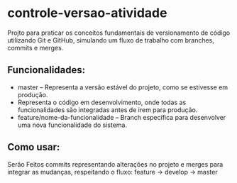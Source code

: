 # controle-versao-atividade
Projto para praticar os conceitos fundamentais de versionamento de código utilizando Git e GitHub, simulando um fluxo de trabalho com branches, commits e merges.
## Funcionalidades:
- master – Representa a versão estável do projeto, como se estivesse em produção.
- Representa o código em desenvolvimento, onde todas as funcionalidades são integradas antes de irem para produção.
- feature/nome-da-funcionalidade – Branch específica para desenvolver uma nova funcionalidade do sistema.
## Como usar:
Serão Feitos commits representando alterações no projeto e merges para integrar as
mudanças, respeitando o fluxo: feature → develop → master
